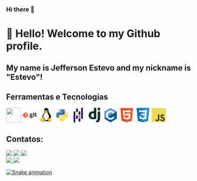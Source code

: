 ### Hi there 👋

<!--
Referência:
https://www.alura.com.br/artigos/como-criar-um-readme-para-seu-perfil-github


**JeffersonEstevo/JeffersonEstevo** is a ✨ _special_ ✨ repository because its `README.md` (this file) appears on your GitHub profile.

Here are some ideas to get you started:

- 🔭 I’m currently working on ...
- 🌱 I’m currently learning ...
- 👯 I’m looking to collaborate on ...
- 🤔 I’m looking for help with ...
- 💬 Ask me about ...
- 📫 How to reach me: ...
- 😄 Pronouns: ...
- ⚡ Fun fact: ...
-->

# 👋 Hello! Welcome to my Github profile.
## My name is Jefferson Estevo and my nickname is "Estevo"!

## Ferramentas e Tecnologias

<img loading="lazy" src="https://cdn.jsdelivr.net/gh/devicons/devicon/icons/git/git-original.svg" width="40" height="40"/>
<img loading="lazy" src="https://github.com/devicons/devicon/blob/v2.16.0/icons/git/git-original-wordmark.svg" width="40" height="40"/>
<img loading="lazy" src="https://github.com/devicons/devicon/blob/v2.16.0/icons/linux/linux-original.svg" width="40" height="40"/>
<img loading="lazy" src="https://github.com/devicons/devicon/blob/v2.16.0/icons/python/python-original.svg" width="40" height="40"/>
<img loading="lazy" src="https://github.com/devicons/devicon/blob/v2.16.0/icons/pandas/pandas-original.svg" width="40" height="40"/>
<img loading="lazy" src="https://github.com/devicons/devicon/blob/v2.16.0/icons/django/django-plain.svg" width="40" height="40"/>
<img loading="lazy" src="https://github.com/devicons/devicon/blob/v2.16.0/icons/c/c-original.svg" width="40" height="40"/>
<img loading="lazy" src="https://github.com/devicons/devicon/blob/v2.16.0/icons/html5/html5-original.svg" width="40" height="40"/>
<img loading="lazy" src="https://github.com/devicons/devicon/blob/v2.16.0/icons/css3/css3-original.svg" width="40" height="40"/>
<img loading="lazy" src="https://github.com/devicons/devicon/blob/v2.16.0/icons/javascript/javascript-original.svg" width="40" height="40"/>


## Contatos:

<div>
<a href="https://instagram.com/jefferson_estevo" target="_blank"><img loading="lazy" src="https://img.shields.io/badge/-Instagram-%23E4405F?style=for-the-badge&logo=instagram&logoColor=white" target="_blank"></a>
<a href = "mailto:contato@jefferson.estevo"><img loading="lazy" src="https://img.shields.io/badge/Gmail-D14836?style=for-the-badge&logo=gmail&logoColor=white" target="_blank"></a>
<a href="https://www.linkedin.com/in/jefferson-estevo-908a67237" target="_blank"><img loading="lazy" src="https://img.shields.io/badge/-LinkedIn-%230077B5?style=for-the-badge&logo=linkedin&logoColor=white" target="_blank"></a>   
</div>

<div>
<a href="https://github.com/JeffersonEstevo">
<img loading="lazy" height="180em" src="https://github-readme-stats.vercel.app/api/top-langs/?username=seu-usuário-aqui&layout=compact&langs_count=7&theme=dracula"/>
<img loading="lazy" height="180em" src="https://github-readme-stats.vercel.app/api?username=seu-usuário-aqui&show_icons=true&theme=dracula&include_all_commits=true&count_private=true"/>
</div>

![Snake animation](https://github.com/seu-usuário-aqui/seu-usuário-aqui/blob/output/github-contribution-grid-snake.svg)
